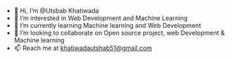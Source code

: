 - 👋 Hi, I’m @Utsbab Khatiwada
- 👀 I’m interested in Web Development and Machine Learning
- 🌱 I’m currently learning Machine learning and Web Development
- 💞️ I’m looking to collaborate on Open source project, web Development & Machine learning
- 📫 Reach me at khatiwadautshab51@gmail.com
